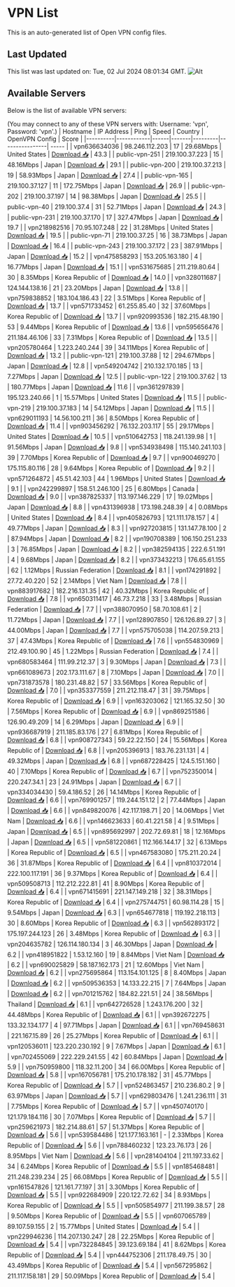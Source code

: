 # VPN List

This is an auto-generated list of Open VPN config files.

## Last Updated

This list was last updated on: Tue, 02 Jul 2024 08:01:34 GMT.
![Alt](https://repobeats.axiom.co/api/embed/186b98318ef1479477931607c1ad7d823f12451f.svg "Repobeats analytics image")

## Available Servers

Below is the list of available VPN servers:

(You may connect to any of these VPN servers with: Username: 'vpn', Password: 'vpn'.)
| Hostname | IP Address | Ping | Speed | Country | OpenVPN Config | Score |
|----------|------------|------|-------|---------|----------------| ----- |
| vpn636634036 | 98.246.112.203 | 17 | 29.68Mbps | United States | [Download 📥](./configs/server_0_US.ovpn) | 43.3 |
| public-vpn-251 | 219.100.37.223 | 15 | 48.16Mbps | Japan | [Download 📥](./configs/server_1_JP.ovpn) | 29.1 |
| public-vpn-200 | 219.100.37.213 | 19 | 58.93Mbps | Japan | [Download 📥](./configs/server_2_JP.ovpn) | 27.4 |
| public-vpn-165 | 219.100.37.127 | 11 | 172.75Mbps | Japan | [Download 📥](./configs/server_3_JP.ovpn) | 26.9 |
| public-vpn-202 | 219.100.37.197 | 14 | 98.38Mbps | Japan | [Download 📥](./configs/server_4_JP.ovpn) | 25.5 |
| public-vpn-40 | 219.100.37.4 | 31 | 52.71Mbps | Japan | [Download 📥](./configs/server_5_JP.ovpn) | 24.3 |
| public-vpn-231 | 219.100.37.170 | 17 | 327.47Mbps | Japan | [Download 📥](./configs/server_6_JP.ovpn) | 19.7 |
| vpn218982516 | 70.95.107.248 | 22 | 31.28Mbps | United States | [Download 📥](./configs/server_7_US.ovpn) | 19.5 |
| public-vpn-71 | 219.100.37.25 | 16 | 38.73Mbps | Japan | [Download 📥](./configs/server_8_JP.ovpn) | 16.4 |
| public-vpn-243 | 219.100.37.172 | 23 | 387.91Mbps | Japan | [Download 📥](./configs/server_9_JP.ovpn) | 15.2 |
| vpn475858293 | 153.205.163.180 | 4 | 16.77Mbps | Japan | [Download 📥](./configs/server_10_JP.ovpn) | 15.1 |
| vpn531675685 | 211.219.80.64 | 30 | 8.35Mbps | Korea Republic of | [Download 📥](./configs/server_11_KR.ovpn) | 14.0 |
| vpn328011687 | 124.144.138.16 | 21 | 23.20Mbps | Japan | [Download 📥](./configs/server_12_JP.ovpn) | 13.8 |
| vpn759838852 | 183.104.186.43 | 22 | 3.51Mbps | Korea Republic of | [Download 📥](./configs/server_13_KR.ovpn) | 13.7 |
| vpn571733452 | 61.255.85.40 | 32 | 37.60Mbps | Korea Republic of | [Download 📥](./configs/server_14_KR.ovpn) | 13.7 |
| vpn920993536 | 182.215.48.190 | 53 | 9.44Mbps | Korea Republic of | [Download 📥](./configs/server_15_KR.ovpn) | 13.6 |
| vpn595656476 | 211.184.46.106 | 33 | 7.31Mbps | Korea Republic of | [Download 📥](./configs/server_16_KR.ovpn) | 13.5 |
| vpn205780464 | 1.223.240.244 | 39 | 34.11Mbps | Korea Republic of | [Download 📥](./configs/server_17_KR.ovpn) | 13.2 |
| public-vpn-121 | 219.100.37.88 | 12 | 294.67Mbps | Japan | [Download 📥](./configs/server_18_JP.ovpn) | 12.8 |
| vpn549204742 | 210.132.170.185 | 13 | 7.27Mbps | Japan | [Download 📥](./configs/server_19_JP.ovpn) | 12.5 |
| public-vpn-122 | 219.100.37.62 | 13 | 180.77Mbps | Japan | [Download 📥](./configs/server_20_JP.ovpn) | 11.6 |
| vpn361297839 | 195.123.240.66 | 1 | 15.57Mbps | United States | [Download 📥](./configs/server_21_US.ovpn) | 11.5 |
| public-vpn-219 | 219.100.37.183 | 14 | 54.12Mbps | Japan | [Download 📥](./configs/server_22_JP.ovpn) | 11.5 |
| vpn629011193 | 14.56.100.211 | 36 | 8.50Mbps | Korea Republic of | [Download 📥](./configs/server_23_KR.ovpn) | 11.4 |
| vpn903456292 | 76.132.203.117 | 55 | 29.17Mbps | United States | [Download 📥](./configs/server_24_US.ovpn) | 10.5 |
| vpn510642753 | 118.241.139.98 | 1 | 91.56Mbps | Japan | [Download 📥](./configs/server_25_JP.ovpn) | 9.8 |
| vpn534938498 | 115.140.241.103 | 39 | 7.70Mbps | Korea Republic of | [Download 📥](./configs/server_26_KR.ovpn) | 9.7 |
| vpn900469270 | 175.115.80.116 | 28 | 9.64Mbps | Korea Republic of | [Download 📥](./configs/server_27_KR.ovpn) | 9.2 |
| vpn571264872 | 45.51.42.103 | 44 | 1.96Mbps | United States | [Download 📥](./configs/server_28_US.ovpn) | 9.1 |
| vpn242299897 | 158.51.246.100 | 25 | 6.80Mbps | Canada | [Download 📥](./configs/server_29_CA.ovpn) | 9.0 |
| vpn387825337 | 113.197.146.229 | 17 | 19.02Mbps | Japan | [Download 📥](./configs/server_30_JP.ovpn) | 8.8 |
| vpn431396938 | 173.198.248.39 | 4 | 0.08Mbps | United States | [Download 📥](./configs/server_31_US.ovpn) | 8.4 |
| vpn405826793 | 121.111.178.157 | 4 | 49.77Mbps | Japan | [Download 📥](./configs/server_32_JP.ovpn) | 8.3 |
| vpn927203815 | 131.147.78.100 | 2 | 87.94Mbps | Japan | [Download 📥](./configs/server_33_JP.ovpn) | 8.2 |
| vpn190708389 | 106.150.251.233 | 3 | 76.85Mbps | Japan | [Download 📥](./configs/server_34_JP.ovpn) | 8.2 |
| vpn382594135 | 222.6.51.191 | 4 | 9.68Mbps | Japan | [Download 📥](./configs/server_35_JP.ovpn) | 8.2 |
| vpn373432213 | 176.65.61.155 | 62 | 1.12Mbps | Russian Federation | [Download 📥](./configs/server_36_RU.ovpn) | 8.1 |
| vpn174291892 | 27.72.40.220 | 52 | 2.14Mbps | Viet Nam | [Download 📥](./configs/server_37_VN.ovpn) | 7.8 |
| vpn883917682 | 182.216.131.35 | 42 | 40.32Mbps | Korea Republic of | [Download 📥](./configs/server_38_KR.ovpn) | 7.8 |
| vpn650311417 | 46.73.7.218 | 33 | 3.48Mbps | Russian Federation | [Download 📥](./configs/server_39_RU.ovpn) | 7.7 |
| vpn388070950 | 58.70.108.61 | 2 | 11.72Mbps | Japan | [Download 📥](./configs/server_40_JP.ovpn) | 7.7 |
| vpn128907850 | 126.126.89.27 | 3 | 44.00Mbps | Japan | [Download 📥](./configs/server_41_JP.ovpn) | 7.7 |
| vpn575705038 | 114.207.59.213 | 37 | 47.43Mbps | Korea Republic of | [Download 📥](./configs/server_42_KR.ovpn) | 7.6 |
| vpn554830969 | 212.49.100.90 | 45 | 1.22Mbps | Russian Federation | [Download 📥](./configs/server_43_RU.ovpn) | 7.4 |
| vpn680583464 | 111.99.212.37 | 3 | 9.30Mbps | Japan | [Download 📥](./configs/server_44_JP.ovpn) | 7.3 |
| vpn661089673 | 202.173.111.67 | 8 | 7.10Mbps | Japan | [Download 📥](./configs/server_45_JP.ovpn) | 7.0 |
| vpn731873578 | 180.231.48.82 | 57 | 33.56Mbps | Korea Republic of | [Download 📥](./configs/server_46_KR.ovpn) | 7.0 |
| vpn353377559 | 211.212.118.47 | 31 | 39.75Mbps | Korea Republic of | [Download 📥](./configs/server_47_KR.ovpn) | 6.9 |
| vpn163203062 | 121.165.32.50 | 30 | 7.56Mbps | Korea Republic of | [Download 📥](./configs/server_48_KR.ovpn) | 6.9 |
| vpn869251586 | 126.90.49.209 | 14 | 6.29Mbps | Japan | [Download 📥](./configs/server_49_JP.ovpn) | 6.9 |
| vpn936687919 | 211.185.83.176 | 27 | 6.81Mbps | Korea Republic of | [Download 📥](./configs/server_50_KR.ovpn) | 6.8 |
| vpn908727343 | 59.22.22.150 | 24 | 15.56Mbps | Korea Republic of | [Download 📥](./configs/server_51_KR.ovpn) | 6.8 |
| vpn205396913 | 183.76.231.131 | 4 | 49.32Mbps | Japan | [Download 📥](./configs/server_52_JP.ovpn) | 6.8 |
| vpn687228425 | 124.5.151.160 | 40 | 7.10Mbps | Korea Republic of | [Download 📥](./configs/server_53_KR.ovpn) | 6.7 |
| vpn752350014 | 220.247.34.1 | 23 | 24.91Mbps | Japan | [Download 📥](./configs/server_54_JP.ovpn) | 6.7 |
| vpn334034430 | 59.4.186.52 | 26 | 14.14Mbps | Korea Republic of | [Download 📥](./configs/server_55_KR.ovpn) | 6.6 |
| vpn769901257 | 119.244.151.12 | 2 | 77.44Mbps | Japan | [Download 📥](./configs/server_56_JP.ovpn) | 6.6 |
| vpn849820076 | 42.117.198.71 | 20 | 14.06Mbps | Viet Nam | [Download 📥](./configs/server_57_VN.ovpn) | 6.6 |
| vpn146623633 | 60.41.221.58 | 4 | 9.51Mbps | Japan | [Download 📥](./configs/server_58_JP.ovpn) | 6.5 |
| vpn895692997 | 202.72.69.81 | 18 | 12.16Mbps | Japan | [Download 📥](./configs/server_59_JP.ovpn) | 6.5 |
| vpn581220861 | 112.166.144.17 | 32 | 6.13Mbps | Korea Republic of | [Download 📥](./configs/server_60_KR.ovpn) | 6.5 |
| vpn467583080 | 175.211.20.24 | 36 | 31.87Mbps | Korea Republic of | [Download 📥](./configs/server_61_KR.ovpn) | 6.4 |
| vpn810372014 | 222.100.117.191 | 36 | 9.37Mbps | Korea Republic of | [Download 📥](./configs/server_62_KR.ovpn) | 6.4 |
| vpn509508713 | 112.212.222.81 | 41 | 8.90Mbps | Korea Republic of | [Download 📥](./configs/server_63_KR.ovpn) | 6.4 |
| vpn671415691 | 221.147.149.218 | 32 | 38.31Mbps | Korea Republic of | [Download 📥](./configs/server_64_KR.ovpn) | 6.4 |
| vpn275744751 | 60.98.114.28 | 15 | 9.54Mbps | Japan | [Download 📥](./configs/server_65_JP.ovpn) | 6.3 |
| vpn654677818 | 119.192.218.113 | 30 | 8.60Mbps | Korea Republic of | [Download 📥](./configs/server_66_KR.ovpn) | 6.3 |
| vpn562893172 | 175.197.244.123 | 26 | 3.48Mbps | Korea Republic of | [Download 📥](./configs/server_67_KR.ovpn) | 6.3 |
| vpn204635782 | 126.114.180.134 | 3 | 46.30Mbps | Japan | [Download 📥](./configs/server_68_JP.ovpn) | 6.2 |
| vpn418951822 | 1.53.12.160 | 19 | 8.84Mbps | Viet Nam | [Download 📥](./configs/server_69_VN.ovpn) | 6.2 |
| vpn690025829 | 58.187.162.173 | 21 | 12.60Mbps | Viet Nam | [Download 📥](./configs/server_70_VN.ovpn) | 6.2 |
| vpn275695864 | 113.154.101.125 | 8 | 8.40Mbps | Japan | [Download 📥](./configs/server_71_JP.ovpn) | 6.2 |
| vpn509536353 | 14.133.22.215 | 7 | 7.64Mbps | Japan | [Download 📥](./configs/server_72_JP.ovpn) | 6.2 |
| vpn701215762 | 184.82.221.51 | 24 | 38.56Mbps | Thailand | [Download 📥](./configs/server_73_TH.ovpn) | 6.1 |
| vpn642726528 | 1.243.176.200 | 32 | 44.48Mbps | Korea Republic of | [Download 📥](./configs/server_74_KR.ovpn) | 6.1 |
| vpn392672275 | 133.32.134.177 | 4 | 97.71Mbps | Japan | [Download 📥](./configs/server_75_JP.ovpn) | 6.1 |
| vpn769458631 | 221.167.15.89 | 26 | 25.27Mbps | Korea Republic of | [Download 📥](./configs/server_76_KR.ovpn) | 6.1 |
| vpn120536011 | 123.220.230.192 | 9 | 7.67Mbps | Japan | [Download 📥](./configs/server_77_JP.ovpn) | 6.1 |
| vpn702455069 | 222.229.241.55 | 42 | 60.84Mbps | Japan | [Download 📥](./configs/server_78_JP.ovpn) | 5.9 |
| vpn750959800 | 118.32.11.200 | 34 | 66.00Mbps | Korea Republic of | [Download 📥](./configs/server_79_KR.ovpn) | 5.8 |
| vpn167056781 | 175.210.178.182 | 31 | 45.77Mbps | Korea Republic of | [Download 📥](./configs/server_80_KR.ovpn) | 5.7 |
| vpn524863457 | 210.236.80.2 | 9 | 63.97Mbps | Japan | [Download 📥](./configs/server_81_JP.ovpn) | 5.7 |
| vpn629803476 | 1.241.236.111 | 31 | 7.75Mbps | Korea Republic of | [Download 📥](./configs/server_82_KR.ovpn) | 5.7 |
| vpn450740170 | 121.179.184.116 | 30 | 7.07Mbps | Korea Republic of | [Download 📥](./configs/server_83_KR.ovpn) | 5.7 |
| vpn259621973 | 182.214.88.61 | 57 | 51.37Mbps | Korea Republic of | [Download 📥](./configs/server_84_KR.ovpn) | 5.6 |
| vpn539584486 | 121.177.163.161 | - | 2.33Mbps | Korea Republic of | [Download 📥](./configs/server_85_KR.ovpn) | 5.6 |
| vpn788460232 | 123.23.76.173 | 26 | 8.95Mbps | Viet Nam | [Download 📥](./configs/server_86_VN.ovpn) | 5.6 |
| vpn281404104 | 211.197.33.62 | 34 | 6.24Mbps | Korea Republic of | [Download 📥](./configs/server_87_KR.ovpn) | 5.5 |
| vpn185468481 | 211.248.239.234 | 25 | 66.08Mbps | Korea Republic of | [Download 📥](./configs/server_88_KR.ovpn) | 5.5 |
| vpn161547826 | 121.161.77.197 | 31 | 3.30Mbps | Korea Republic of | [Download 📥](./configs/server_89_KR.ovpn) | 5.5 |
| vpn922684909 | 220.122.72.62 | 34 | 8.93Mbps | Korea Republic of | [Download 📥](./configs/server_90_KR.ovpn) | 5.5 |
| vpn505854977 | 211.199.38.57 | 28 | 9.50Mbps | Korea Republic of | [Download 📥](./configs/server_91_KR.ovpn) | 5.5 |
| vpn607065789 | 89.107.59.155 | 2 | 15.77Mbps | United States | [Download 📥](./configs/server_92_US.ovpn) | 5.4 |
| vpn229946236 | 114.207.130.247 | 28 | 22.25Mbps | Korea Republic of | [Download 📥](./configs/server_93_KR.ovpn) | 5.4 |
| vpn732284845 | 39.123.69.184 | 41 | 8.62Mbps | Korea Republic of | [Download 📥](./configs/server_94_KR.ovpn) | 5.4 |
| vpn444752306 | 211.178.49.75 | 30 | 43.49Mbps | Korea Republic of | [Download 📥](./configs/server_95_KR.ovpn) | 5.4 |
| vpn567295862 | 211.117.158.181 | 29 | 50.09Mbps | Korea Republic of | [Download 📥](./configs/server_96_KR.ovpn) | 5.4 |

